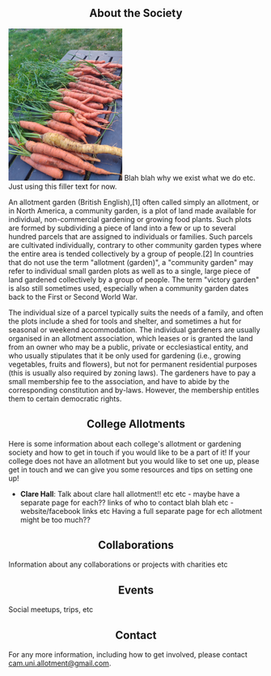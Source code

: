 ## <center><a name ="about"></a>About the Society</center>
<img src="/IMG_20210905_190139.jpg" width="225" class="left-img"/>
Blah blah why we exist what we do etc. Just using this filler text for now.

An allotment garden (British English),[1] often called simply an allotment, or in North America, a community garden, is a plot of land made available for individual, non-commercial gardening or growing food plants. Such plots are formed by subdividing a piece of land into a few or up to several hundred parcels that are assigned to individuals or families. Such parcels are cultivated individually, contrary to other community garden types where the entire area is tended collectively by a group of people.[2] In countries that do not use the term "allotment (garden)", a "community garden" may refer to individual small garden plots as well as to a single, large piece of land gardened collectively by a group of people. The term "victory garden" is also still sometimes used, especially when a community garden dates back to the First or Second World War.

The individual size of a parcel typically suits the needs of a family, and often the plots include a shed for tools and shelter, and sometimes a hut for seasonal or weekend accommodation. The individual gardeners are usually organised in an allotment association, which leases or is granted the land from an owner who may be a public, private or ecclesiastical entity, and who usually stipulates that it be only used for gardening (i.e., growing vegetables, fruits and flowers), but not for permanent residential purposes (this is usually also required by zoning laws). The gardeners have to pay a small membership fee to the association, and have to abide by the corresponding constitution and by-laws. However, the membership entitles them to certain democratic rights.

## <center><a name ="colleges"></a>College Allotments</center>
Here is some information about each college's allotment or gardening society and how to get in touch if you would like to be a part of it! If your college does not have an allotment but you would like to set one up, please get in touch and we can give you some resources and tips on setting one up!
- <b>Clare Hall</b>: Talk about clare hall allotment!! etc etc - maybe have a separate page for each?? links of who to contact blah blah etc - website/facebook links etc
Having a full separate page for ech allotment might be too much??

## <center><a name ="collabs"></a>Collaborations</center>
Information about any collaborations or projects with charities etc 

## <center><a name ="events"></a>Events</center>
Social meetups, trips, etc

## <center><a name ="contact"></a>Contact</center>
For any more information, including how to get involved, please contact cam.uni.allotment@gmail.com.
